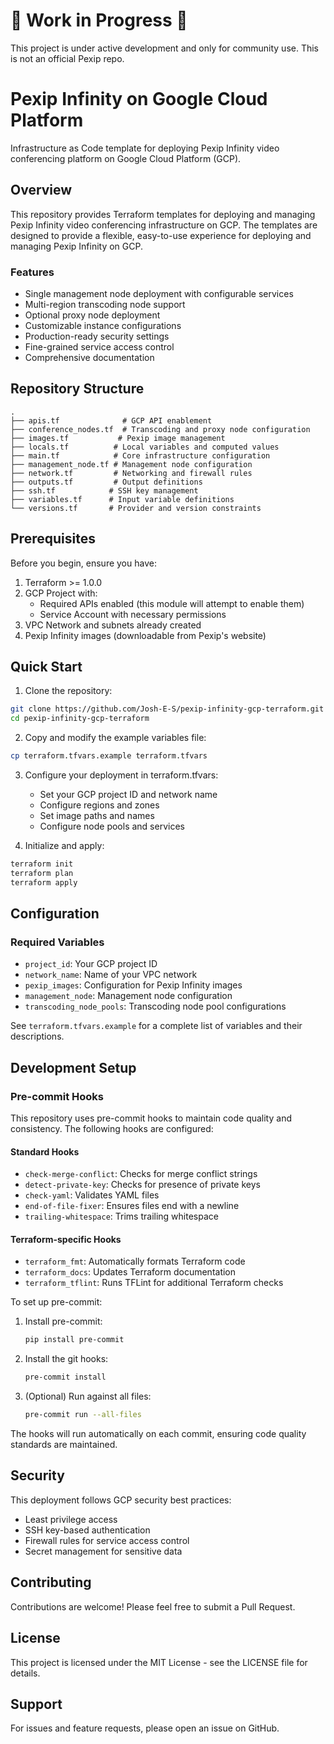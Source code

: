 # 🚧 Work in Progress 🚧

This project is under active development and only for community use. This is not an official Pexip repo.

# Pexip Infinity on Google Cloud Platform

Infrastructure as Code template for deploying Pexip Infinity video conferencing platform on Google Cloud Platform (GCP).

## Overview

This repository provides Terraform templates for deploying and managing Pexip Infinity video conferencing infrastructure on GCP. The templates are designed to provide a flexible, easy-to-use experience for deploying and managing Pexip Infinity on GCP.

### Features

- Single management node deployment with configurable services
- Multi-region transcoding node support
- Optional proxy node deployment
- Customizable instance configurations
- Production-ready security settings
- Fine-grained service access control
- Comprehensive documentation

## Repository Structure

```
.
├── apis.tf              # GCP API enablement
├── conference_nodes.tf  # Transcoding and proxy node configuration
├── images.tf           # Pexip image management
├── locals.tf          # Local variables and computed values
├── main.tf            # Core infrastructure configuration
├── management_node.tf # Management node configuration
├── network.tf         # Networking and firewall rules
├── outputs.tf         # Output definitions
├── ssh.tf            # SSH key management
├── variables.tf      # Input variable definitions
└── versions.tf       # Provider and version constraints
```

## Prerequisites

Before you begin, ensure you have:

1. Terraform >= 1.0.0
2. GCP Project with:
   - Required APIs enabled (this module will attempt to enable them)
   - Service Account with necessary permissions
3. VPC Network and subnets already created
4. Pexip Infinity images (downloadable from Pexip's website)

## Quick Start

1. Clone the repository:
```bash
git clone https://github.com/Josh-E-S/pexip-infinity-gcp-terraform.git
cd pexip-infinity-gcp-terraform
```

2. Copy and modify the example variables file:
```bash
cp terraform.tfvars.example terraform.tfvars
```

3. Configure your deployment in terraform.tfvars:
   - Set your GCP project ID and network name
   - Configure regions and zones
   - Set image paths and names
   - Configure node pools and services

4. Initialize and apply:
```bash
terraform init
terraform plan
terraform apply
```

## Configuration

### Required Variables

- `project_id`: Your GCP project ID
- `network_name`: Name of your VPC network
- `pexip_images`: Configuration for Pexip Infinity images
- `management_node`: Management node configuration
- `transcoding_node_pools`: Transcoding node pool configurations

See `terraform.tfvars.example` for a complete list of variables and their descriptions.

## Development Setup

### Pre-commit Hooks

This repository uses pre-commit hooks to maintain code quality and consistency. The following hooks are configured:

#### Standard Hooks
- `check-merge-conflict`: Checks for merge conflict strings
- `detect-private-key`: Checks for presence of private keys
- `check-yaml`: Validates YAML files
- `end-of-file-fixer`: Ensures files end with a newline
- `trailing-whitespace`: Trims trailing whitespace

#### Terraform-specific Hooks
- `terraform_fmt`: Automatically formats Terraform code
- `terraform_docs`: Updates Terraform documentation
- `terraform_tflint`: Runs TFLint for additional Terraform checks

To set up pre-commit:

1. Install pre-commit:
   ```bash
   pip install pre-commit
   ```

2. Install the git hooks:
   ```bash
   pre-commit install
   ```

3. (Optional) Run against all files:
   ```bash
   pre-commit run --all-files
   ```

The hooks will run automatically on each commit, ensuring code quality standards are maintained.

## Security

This deployment follows GCP security best practices:
- Least privilege access
- SSH key-based authentication
- Firewall rules for service access control
- Secret management for sensitive data

## Contributing

Contributions are welcome! Please feel free to submit a Pull Request.

## License

This project is licensed under the MIT License - see the LICENSE file for details.

## Support

For issues and feature requests, please open an issue on GitHub.
